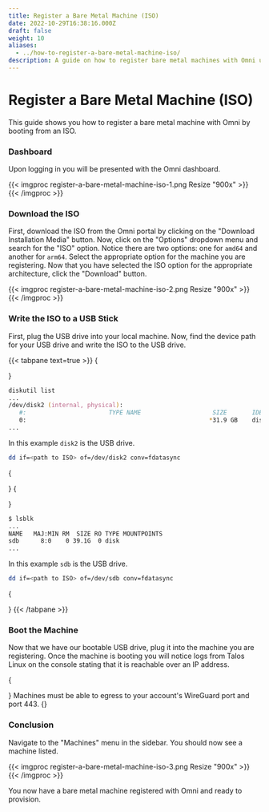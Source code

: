 ```yaml
---
title: Register a Bare Metal Machine (ISO)
date: 2022-10-29T16:38:16.000Z
draft: false
weight: 10
aliases:
  - ../how-to-register-a-bare-metal-machine-iso/
description: A guide on how to register bare metal machines with Omni using an ISO.
---
```


# Register a Bare Metal Machine (ISO)

This guide shows you how to register a bare metal machine with Omni by booting from an ISO.

### Dashboard

Upon logging in you will be presented with the Omni dashboard.

\{{< imgproc register-a-bare-metal-machine-iso-1.png Resize "900x" >\}} \{{< /imgproc >\}}

### Download the ISO

First, download the ISO from the Omni portal by clicking on the "Download Installation Media" button. Now, click on the "Options" dropdown menu and search for the "ISO" option. Notice there are two options: one for `amd64` and another for `arm64`. Select the appropriate option for the machine you are registering. Now that you have selected the ISO option for the appropriate architecture, click the "Download" button.

\{{< imgproc register-a-bare-metal-machine-iso-2.png Resize "900x" >\}} \{{< /imgproc >\}}

### Write the ISO to a USB Stick

First, plug the USB drive into your local machine. Now, find the device path for your USB drive and write the ISO to the USB drive.

\{{< tabpane text=true >\}} {



}

```zsh
diskutil list
...
/dev/disk2 (internal, physical):
   #:                       TYPE NAME                    SIZE       IDENTIFIER
   0:                                                   *31.9 GB    disk2
...
```

In this example `disk2` is the USB drive.

```zsh
dd if=<path to ISO> of=/dev/disk2 conv=fdatasync
```

{

} {



}

```zsh
$ lsblk
...
NAME   MAJ:MIN RM  SIZE RO TYPE MOUNTPOINTS
sdb      8:0    0 39.1G  0 disk
...
```

In this example `sdb` is the USB drive.

```bash
dd if=<path to ISO> of=/dev/sdb conv=fdatasync
```

{

} \{{< /tabpane >\}}

### Boot the Machine

Now that we have our bootable USB drive, plug it into the machine you are registering. Once the machine is booting you will notice logs from Talos Linux on the console stating that it is reachable over an IP address.

{

} Machines must be able to egress to your account's WireGuard port and port 443. {}

### Conclusion

Navigate to the "Machines" menu in the sidebar. You should now see a machine listed.

\{{< imgproc register-a-bare-metal-machine-iso-3.png Resize "900x" >\}} \{{< /imgproc >\}}

You now have a bare metal machine registered with Omni and ready to provision.
